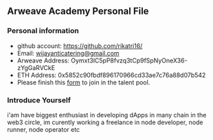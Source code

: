## Arweave Academy Personal File

### Personal information

- github account: https://github.com/rikatri16/
- Email: wijayanticatering@gmail.com
- Arweave Address: Oymxt3lC5pP8fvzq3tCp9fSpNyOneX36-zYgGaRVCkE
- ETH Address: 0x5852c90fbdf896170966cd33ae7c76a88d07b542
- Please finish this [form](https://docs.google.com/forms/d/e/1FAIpQLSfWA5fIIcBgmRppm3jNz5vmf9Mai_QMVil-2pO4r7YKn_Zhtw/viewform?usp=sf_link) to join in the talent pool.

### Introduce Yourself
 i'am have biggest enthusiast in developing dApps in many chain in the web3 circle, im curently working a freelance in node developer, node runner, node operator etc
